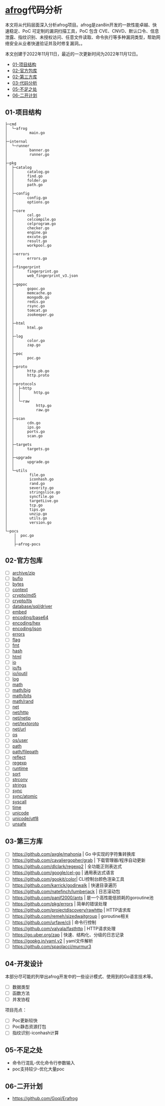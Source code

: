 # [afrog](https://github.com/zan8in/afrog)代码分析

本文将从代码层面深入分析afrog项目。afrog是zan8in开发的一款性能卓越、快速稳定、PoC 可定制的漏洞扫描工具，PoC 包含 CVE、CNVD、默认口令、信息泄露、指纹识别、未授权访问、任意文件读取、命令执行等多种漏洞类型，帮助网络安全从业者快速验证并及时修复漏洞。。

本文创建于2022年11月11日，最近的一次更新时间为2022年11月12日。

- [01-项目结构]()
- [02-官方包库]()
- [02-第三方库]()
- [03-代码分析]()
- [05-不足之处]()
- [06-二开计划]()

## 01-项目结构

```
├─cmd
│  └─afrog
│          main.go
│      
├─internal
│  └─runner
│          banner.go
│          runner.go
│          
├─pkg
│  ├─catalog
│  │      catalog.go
│  │      find.go
│  │      folder.go
│  │      path.go
│  │      
│  ├─config
│  │      config.go
│  │      options.go
│  │      
│  ├─core
│  │      cel.go
│  │      celcompile.go
│  │      celprogram.go
│  │      checker.go
│  │      engine.go
│  │      excute.go
│  │      result.go
│  │      workpool.go
│  │      
│  ├─errors
│  │      errors.go
│  │      
│  ├─fingerprint
│  │      fingerprint.go
│  │      web_fingerprint_v3.json
│  │      
│  ├─gopoc
│  │      gopoc.go
│  │      memcache.go
│  │      mongodb.go
│  │      redis.go
│  │      rsync.go
│  │      tomcat.go
│  │      zookeeper.go
│  │      
│  ├─html
│  │      html.go
│  │      
│  ├─log
│  │      color.go
│  │      zap.go
│  │      
│  ├─poc
│  │      poc.go
│  │      
│  ├─proto
│  │      http.pb.go
│  │      http.proto
│  │      
│  ├─protocols
│  │  ├─http
│  │  │      http.go
│  │  │      
│  │  └─raw
│  │          http.go
│  │          raw.go
│  │          
│  ├─scan
│  │      cdn.go
│  │      ips.go
│  │      ports.go
│  │      scan.go
│  │      
│  ├─targets
│  │      targets.go
│  │      
│  ├─upgrade
│  │      upgrade.go
│  │      
│  └─utils
│          file.go
│          iconhash.go
│          rand.go
│          severity.go
│          stringslice.go
│          syncfile.go
│          targetLive.go
│          tcp.go
│          tips.go
│          unzip.go
│          utils.go
│          version.go
│          
└─pocs
    │  poc.go
    │  
    ├─afrog-pocs
```

## 02-官方包库

- [ ] [archive/zip](https://pkg.go.dev/archive/zip)
- [ ] [bufio](https://pkg.go.dev/bufio)
- [ ] [bytes](https://pkg.go.dev/bytes)
- [ ] [context](https://pkg.go.dev/context)
- [ ] [crypto/md5](https://pkg.go.dev/crypto/md5)
- [ ] [crypto/tls](https://pkg.go.dev/crypto/tls)
- [ ] [database/sql/driver](https://pkg.go.dev/database/sql/driver)
- [ ] [embed](https://pkg.go.dev/embed)
- [ ] [encoding/base64](https://pkg.go.dev/encoding/base64)
- [ ] [encoding/hex](https://pkg.go.dev/encoding/hex)
- [ ] [encoding/json](https://pkg.go.dev/encoding/json)
- [ ] [errors](https://pkg.go.dev/errors)
- [ ] [flag](https://pkg.go.dev/flag)
- [ ] [fmt](https://pkg.go.dev/fmt)
- [ ] [hash](https://pkg.go.dev/hash)
- [ ] [html](https://pkg.go.dev/html)
- [ ] [io](https://pkg.go.dev/io)
- [ ] [io/fs](https://pkg.go.dev/io/fs)
- [ ] [io/ioutil](https://pkg.go.dev/io/ioutil)
- [ ] [log](https://pkg.go.dev/log)
- [ ] [math](https://pkg.go.dev/math)
- [ ] [math/big](https://pkg.go.dev/math/big)
- [ ] [math/bits](https://pkg.go.dev/math/bits)
- [ ] [math/rand](https://pkg.go.dev/math/rand)
- [ ] [net](https://pkg.go.dev/net)
- [ ] [net/http](https://pkg.go.dev/net/http)
- [ ] [net/netip](https://pkg.go.dev/net/netip)
- [ ] [net/textproto](https://pkg.go.dev/net/textproto)
- [ ] [net/url](https://pkg.go.dev/net/url)
- [ ] [os](https://pkg.go.dev/os)
- [ ] [os/user](https://pkg.go.dev/os/user)
- [ ] [path](https://pkg.go.dev/path)
- [ ] [path/filepath](https://pkg.go.dev/path/filepath)
- [ ] [reflect](https://pkg.go.dev/reflect)
- [ ] [regexp](https://pkg.go.dev/regexp)
- [ ] [runtime](https://pkg.go.dev/runtime)
- [ ] [sort](https://pkg.go.dev/sort)
- [ ] [strconv](https://pkg.go.dev/strconv)
- [ ] [strings](https://pkg.go.dev/strings)
- [ ] [sync](https://pkg.go.dev/sync)
- [ ] [sync/atomic](https://pkg.go.dev/sync/atomic)
- [ ] [syscall](https://pkg.go.dev/syscall)
- [ ] [time](https://pkg.go.dev/time)
- [ ] [unicode](https://pkg.go.dev/unicode)
- [ ] [unicode/utf8](https://pkg.go.dev/unicode/utf8)
- [ ] [unsafe](https://pkg.go.dev/unsafe)

## 03-第三方库

- [ ] https://github.com/axgle/mahonia | Go 中实现的字符集转换库
- [ ] https://github.com/cavaliergopher/grab | 下载管理器/程序自动更新
- [ ] https://github.com/dlclark/regexp2 | 全功能正则表达式
- [ ] https://github.com/google/cel-go | 通用表达式语言
- [ ] https://github.com/gookit/color| CLI控制台颜色渲染工具
- [ ] https://github.com/karrick/godirwalk | 快速目录遍历
- [ ] https://github.com/natefinch/lumberjack | 日志滚动包
- [ ] https://github.com/panjf2000/ants | 是一个高性能低损耗的goroutine池
- [ ] https://github.com/pkg/errors | 简单的错误处理
- [ ] https://github.com/projectdiscovery/rawhttp | HTTP请求库
- [ ] https://github.com/remeh/sizedwaitgroup | goroutine相关
- [ ] https://github.com/urfave/cli | 命令行控制
- [ ] https://github.com/valyala/fasthttp | HTTP请求处理
- [ ] https://go.uber.org/zap | 快速、结构化、分级的日志记录
- [ ] https://gopkg.in/yaml.v2 | yaml文件解析
- [ ] https://github.com/spaolacci/murmur3

## 04-开发设计

本部分尽可能的列举出afrog开发中的一些设计模式、使用到的Go语言技术等。

- [ ] 数据类型
- [ ] 函数方法
- [ ] 并发协程

项目亮点：

- [ ] Poc更新较快
- [ ] Poc静态资源打包
- [ ] 指纹识别-iconhash计算

## 05-不足之处

- 命令行混乱-优化命令行参数输入
- poc支持较少-优化大量poc

## 06-二开计划

- https://github.com/Goqi/Erafrog